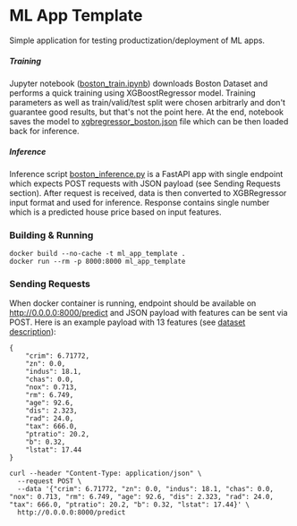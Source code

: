 # ML App Template

Simple application for testing productization/deployment of ML apps. 

##### Training

Jupyter notebook ([boston_train.ipynb](/boston_train.ipynb)) downloads Boston Dataset and performs a quick training using XGBoostRegressor model. Training parameters as well as train/valid/test split were chosen arbitrarly and don't guarantee good results, but that's not the point here. At the end, notebook saves the model to [xgbregressor_boston.json](xgbregressor_boston.json) file which can be then loaded back for inference.

##### Inference

Inference script [boston_inference.py](boston_inference.py) is a FastAPI app with single endpoint which expects POST requests with JSON payload (see Sending Requests section). After request is received, data is then converted to XGBRegressor input format and used for inference. Response contains single number which is a predicted house price based on input features.

### Building & Running

```
docker build --no-cache -t ml_app_template .
docker run --rm -p 8000:8000 ml_app_template
```

### Sending Requests

When docker container is running, endpoint should be available on http://0.0.0.0:8000/predict and JSON payload with features can be sent via POST. Here is an example payload with 13 features (see [dataset description](https://scikit-learn.org/stable/datasets/toy_dataset.html#boston-dataset)):

```
{
    "crim": 6.71772,
    "zn": 0.0,
    "indus": 18.1,
    "chas": 0.0,
    "nox": 0.713,
    "rm": 6.749,
    "age": 92.6,
    "dis": 2.323,
    "rad": 24.0,
    "tax": 666.0,
    "ptratio": 20.2,
    "b": 0.32,
    "lstat": 17.44
}
```

```
curl --header "Content-Type: application/json" \
  --request POST \
  --data '{"crim": 6.71772, "zn": 0.0, "indus": 18.1, "chas": 0.0, "nox": 0.713, "rm": 6.749, "age": 92.6, "dis": 2.323, "rad": 24.0, "tax": 666.0, "ptratio": 20.2, "b": 0.32, "lstat": 17.44}' \
  http://0.0.0.0:8000/predict
```
